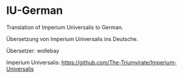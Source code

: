 # IU-German
Translation of Imperium Universalis to German.

Übersetzung von Imperium Universalis ins Deutsche.

Übersetzer:
wollebay


Imperium Universalis:
https://github.com/The-Triumvirate/Imperium-Universalis
